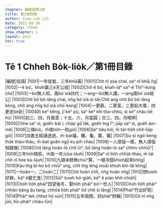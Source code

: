 ```yaml
---
chapter: 鹹酸甜第1冊
title: 第1冊目錄
author: Siau Lah-jih
date: 2022-08-30
category: chheh
show_chapter: 1
layout: post
toc: true
---
```


# Tē 1 Chheh Bo̍k-lio̍k／第1冊目錄



|編號|俗語|
|1001|一年徙栽，三年khiā黃|
|1001|Chi̍t nî sóa chai, saⁿ nî khiā n̂g|
|1002|一ê bó͘，khah贏三ê天公祖|
|1002|Chi̍t-ê bó͘, khah-iâⁿ saⁿ-ê Thiⁿ-kong chó͘|
|1003|一bó͘無人知，兩bó͘ sià四代；一ang一bó͘無人講，一ang兩bó͘ sià祖公|
|1003|Chi̍t bó͘ bô-lâng chai, nn̄g bó͘ sià sì-tāi;Chi̍t ang chi̍t bó͘ bô-lâng kóng, chi̍t ang nn̄g bó͘ sià chó͘-kong|
|1004|一更窮，二更富，三更起大厝，四更走bē赴|
|1004|It keⁿ kêng, jī keⁿ pù, saⁿ keⁿ khí tōa-chhù, sì seⁿ cháu bē hù|
|1005|初三、四，月眉意；十五、六，月當圓；廿三、四，月暗暝|
|1005|Chhe saⁿ sì, goe̍h-bâi ì; cha̍p gō͘ la̍k, goe̍h tng îⁿ; jia̍p saⁿ sì, goe̍h àm-mê|
|1006|三條kiô，m̄值tio̍h一粒giô|
|1006|Saⁿ tiâu kiô, m̄ ta̍t-tio̍h chi̍t-lia̍p giô|
|1007|四書五經讀透透，m̄-bat黿、鼇、龜、鱉、竈|
|1007|Sù-si ngó͘-keng tha̍k thàu-thàu, m̄-bat goân ngô͘ ku pih chàu|
|1008|一人煩惱一樣，無人煩惱相親像|
|1008|Chi̍t lâng hoân-ló chi̍t iūⁿ, bô lâng hoân-ló saⁿ chhin-chhiūⁿ|
|1009|三年tio̍h賊偷，m̄值一年火ka-la̍uh|
|1009|Saⁿ nî tio̍h chha̍t-thau, m̄ ta̍t chi̍t nî hóe ka-la̍uh|
|1010|九頓米糕無chiūⁿ算，一頓冷糜khioh起來khǹg|
|1010|Káu tǹg bí-ko bô chiūⁿ sǹg, chi̍t tǹg léng moâi khioh khí-lâi khǹg|
|1011|一hoān一，二hoān二|
|1011|Chi̍t hoān chi̍t, nn̄g hoān nn̄g|
|1012|想boeh好額，káⁿ ē變乞食|
|1012|Siūⁿ boeh hó-gia̍h, káⁿ ē piàn khit-chia̍h|
|1013|Choh tio̍h pháiⁿ田望後冬，娶tio̍h pháiⁿ bó͘一世人|
|1013|Choh tio̍h pháiⁿ chhân bāng āu tang, chhōa tio̍h pháiⁿ bó͘ chi̍t sì lâng|
|1014|Pháiⁿ竹出好筍|
|1014|Pháiⁿ tek chhut hó sún|
|1015|五年兩閏，好pháiⁿ照輪|
|1015|Gō͘ nî nn̄g jūn, hó-pháiⁿ chiàu-lûn|


